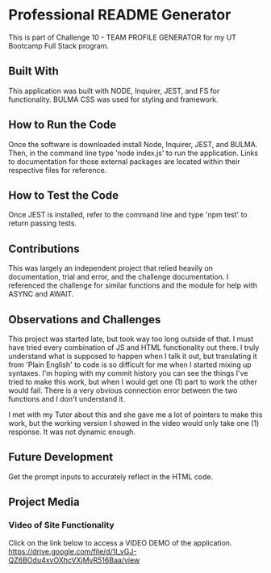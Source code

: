 # Professional README Generator
This is part of Challenge 10 - TEAM PROFILE GENERATOR for my UT Bootcamp Full Stack program.

## Built With
This application was built with NODE, Inquirer, JEST, and FS for functionality. BULMA CSS was used for styling and framework.

## How to Run the Code
Once the software is downloaded install Node, Inquirer, JEST, and BULMA. Then, in the command line type 'node index.js' to run the application. Links to documentation for those external packages are located within their respective files for reference.

## How to Test the Code
Once JEST is installed, refer to the command line and type 'npm test' to return passing tests.

## Contributions
This was largely an independent project that relied heavily on documentation, trial and error, and the challenge documentation. I referenced the challenge for similar functions and the module for help with ASYNC and AWAIT.

## Observations and Challenges
This project was started late, but took way too long outside of that. I must have tried every combination of JS and HTML functionality out there. I truly understand what is supposed to happen when I talk it out, but translating it from 'Plain English' to code is so difficult for me when I started mixing up syntaxes. I'm hoping with my commit history you can see the things I've tried to make this work, but when I would get one (1) part to work the other would fail. There is a very obvious connection error between the two functions and I don't understand it.

I met with my Tutor about this and she gave me a lot of pointers to make this work, but the working version I showed in the video would only take one (1) response. It was not dynamic enough.

## Future Development
Get the prompt inputs to accurately reflect in the HTML code.

## Project Media

### Video of Site Functionality

Click on the link below to access a VIDEO DEMO of the application.
https://drive.google.com/file/d/1I_vGJ-QZ6BOdu4xvOXhcVXjMvR516Baa/view
